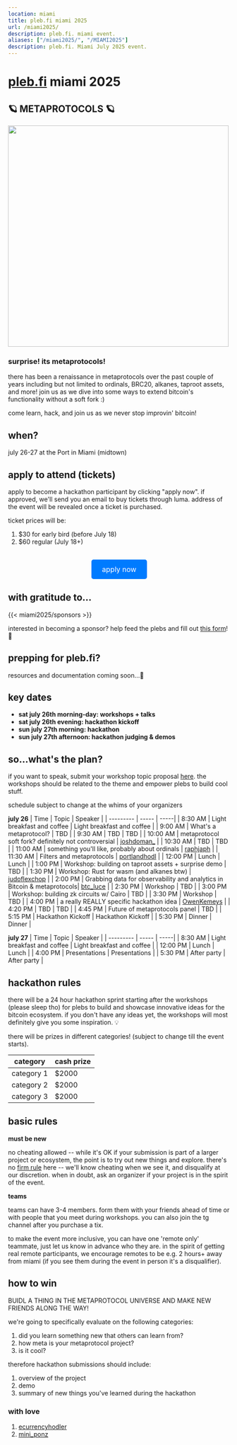 ```yaml
---
location: miami
title: pleb.fi miami 2025
url: /miami2025/
description: pleb.fi. miami event.
aliases: ["/miami2025/", "/MIAMI2025"]
description: pleb.fi. Miami July 2025 event.
---
```

# [pleb.fi](https://pleb.fi/) miami 2025

## 🪐 METAPROTOCOLS 🪐

<img src="/pleb25-1.gif" width="500px" />

### surprise! its metaprotocols!

there has been a renaissance in metaprotocols over the past couple of years including but not limited to ordinals, BRC20, alkanes, taproot assets, and more! join us as we dive into some ways to extend bitcoin's functionality without a soft fork :)

come learn, hack, and join us as we never stop improvin' bitcoin!

## when?
july 26-27 at the Port in Miami (midtown)

## apply to attend (tickets)
apply to become a hackathon participant by clicking "apply now". if approved, we'll send you an email to buy tickets through luma. address of the event will be revealed once a ticket is purchased.

ticket prices will be:
1. $30 for early bird (before July 18)
2. $60 regular (July 18+)

<div style="text-align: center; margin-top: 2rem;">
  <a href="https://forms.gle/rDoCG45VLXVpETW56" target="_blank" rel="noopener noreferrer" style="
    display: inline-block;
    background-color: #007BFF;
    color: #fff;
    padding: 0.75rem 1.5rem;
    text-decoration: none;
    font-size: 1rem;
    border-radius: 0.3rem;
    transition: background-color 0.2s ease-in-out;">
    apply now
  </a>
</div>

## with gratitude to...
{{< miami2025/sponsors >}}

interested in becoming a sponsor? help feed the plebs and fill out [this form](https://forms.gle/cnmdTceJZAhaGLuX8)! 🙏

## prepping for pleb.fi?
resources and documentation coming soon...👾

## key dates

- **sat july 26th morning-day: workshops + talks**
- **sat july 26th evening: hackathon kickoff**
- **sun july 27th morning: hackathon**
- **sun july 27th afternoon: hackathon judging & demos**

## so...what's the plan?
if you want to speak, submit your workshop topic proposal [here](https://forms.gle/U5gmmBNGGY68qJpr9). the workshops should be related to the theme and empower plebs to build cool stuff.

schedule subject to change at the whims of your organizers

**july 26**
| Time | Topic | Speaker |
| --------- | ----- | -----|
| 8:30 AM | Light breakfast and coffee | Light breakfast and coffee |
| 9:00 AM | What's a metaprotocol? | TBD |
| 9:30 AM | TBD | TBD |
| 10:00 AM | metaprotocol soft fork? definitely not controversial | [joshdoman_](https://x.com/joshdoman_) |
| 10:30 AM | TBD | TBD |
| 11:00 AM | something you'll like, probably about ordinals | [raphjaph](https://x.com/raphjaph) |
| 11:30 AM | Filters and metaprotocols | [portlandhodl](https://x.com/PortlandHODL) |
| 12:00 PM | Lunch | Lunch |
| 1:00 PM | Workshop: building on taproot assets + surprise demo | TBD |
| 1:30 PM | Workshop: Rust for wasm (and alkanes btw) | [judoflexchop](https://x.com/judoflexchop) |
| 2:00 PM | Grabbing data for observability and analytics in Bitcoin & metaprotocols| [btc_luce](https://x.com/btc_luce) |
| 2:30 PM | Workshop | TBD |
| 3:00 PM | Workshop: building zk circuits w/ Cairo | TBD |
| 3:30 PM | Workshop | TBD |
| 4:00 PM | a really REALLY specific hackathon idea | [OwenKemeys](https://x.com/OwenKemeys) |
| 4:20 PM | TBD | TBD |
| 4:45 PM | Future of metaprotocols panel | TBD |
| 5:15 PM | Hackathon Kickoff | Hackathon Kickoff |
| 5:30 PM | Dinner | Dinner |

**july 27**
| Time | Topic | Speaker |
| --------- | ----- | -----|
| 8:30 AM | Light breakfast and coffee | Light breakfast and coffee |
| 12:00 PM | Lunch | Lunch |
| 4:00 PM | Presentations | Presentations |
| 5:30 PM | After party | After party |

## hackathon rules

 there will be a 24 hour hackathon sprint starting after the workshops (please sleep tho) for plebs to build and showcase innovative ideas for the bitcoin ecosystem. if you don't have any ideas yet, the workshops will most definitely give you some inspiration. 💡

there will be prizes in different categories! (subject to change till the event starts).

| category | cash prize |
| --------- | ----- |
| category 1 | $2000 |
| category 2 | $2000 |
| category 3 | $2000 |


## basic rules
**must be new**

no cheating allowed -- while it's OK if your submission is part of a larger
project or ecosystem, the point is to try out new things and explore. there's no [firm rule](https://en.wikipedia.org/wiki/I_know_it_when_I_see_it) here -- we'll know
cheating when we see it, and disqualify at our discretion. when in doubt, ask an organizer if your project is in the spirit of the event.

**teams**

teams can have 3-4 members. form them with your friends ahead of time or with people that you meet during workshops. you can also join the tg channel after you purchase a tix.

to make the event more inclusive, you can have one 'remote only'
teammate, just let us know in advance who they are. in the spirit of getting
real remote participants, we encourage remotes to be e.g. 2 hours+ away from
miami (if you see them during the event in person it's a disqualifier).

## how to win

BUIDL A THING IN THE METAPROTOCOL UNIVERSE AND MAKE NEW FRIENDS ALONG THE WAY!

we're going to specifically evaluate on the following categories:

1) did you learn something new that others can learn from?
2) how meta is your metaprotocol project?
3) is it cool?

therefore hackathon submissions should include:
1. overview of the project
1. demo
1. summary of new things you've learned during the hackathon

### with love

1. [ecurrencyhodler](https://twitter.com/ecurrencyhodler)
1. [mini_ponz](https://x.com/ponzini)